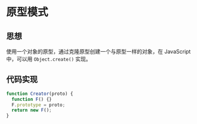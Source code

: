 # 原型模式

## 思想

使用一个对象的原型，通过克隆原型创建一个与原型一样的对象，在 JavaScript 中，可以用 `Object.create()` 实现。

## 代码实现

```js
function Creator(proto) {
  function F() {}
  F.prototype = proto;
  return new F();
}
```